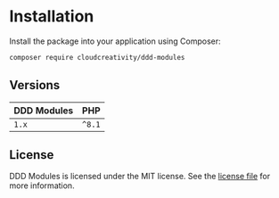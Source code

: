 # Installation

Install the package into your application using Composer:

```bash
composer require cloudcreativity/ddd-modules
```

## Versions

| DDD Modules | PHP |
| --- | --- |
| `1.x` | `^8.1` |

## License

DDD Modules is licensed under the MIT license. See the
[license file](https://github.com/cloudcreativity/ddd-modules/blob/develop/LICENSE) for more information.
